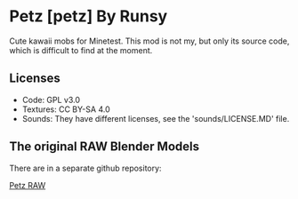 # Petz [petz] By Runsy

Cute kawaii mobs for Minetest.
This mod is not my, but only its source code,
which is difficult to find at the moment.

## Licenses

- Code: GPL v3.0
- Textures: CC BY-SA 4.0
- Sounds: They have different licenses, see the 'sounds/LICENSE.MD' file.

## The original RAW Blender Models

There are in a separate github repository:

[Petz RAW](https://github.com/runsy/petz_raw)
